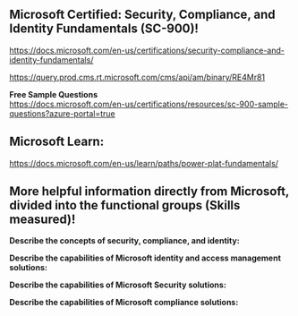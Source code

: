 Microsoft Certified: Security, Compliance, and Identity Fundamentals (SC-900)!
-----------------

https://docs.microsoft.com/en-us/certifications/security-compliance-and-identity-fundamentals/

https://query.prod.cms.rt.microsoft.com/cms/api/am/binary/RE4Mr81

**Free Sample Questions**   
https://docs.microsoft.com/en-us/certifications/resources/sc-900-sample-questions?azure-portal=true

Microsoft Learn:
----------------

https://docs.microsoft.com/en-us/learn/paths/power-plat-fundamentals/


More helpful information directly from Microsoft, divided into the functional groups (Skills measured)!
---------------

**Describe the concepts of security, compliance, and identity:**

**Describe the capabilities of Microsoft identity and access management solutions:**

**Describe the capabilities of Microsoft Security solutions:**

**Describe the capabilities of Microsoft compliance solutions:**
